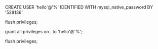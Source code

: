  CREATE USER 'hello'@'%' IDENTIFIED WITH mysql_native_password BY '528136'
 
 flush privileges;
 
 grant all privileges on *.* to 'hello'@'%';
 
 flush privileges;